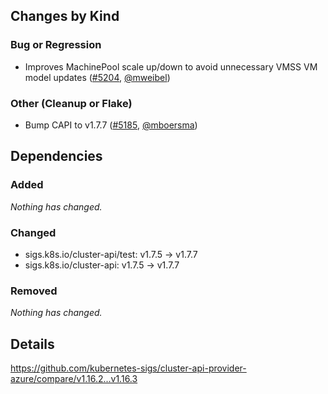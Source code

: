 ## Changes by Kind

### Bug or Regression

- Improves MachinePool scale up/down to avoid unnecessary VMSS VM model updates ([#5204](https://github.com/kubernetes-sigs/cluster-api-provider-azure/pull/5204), [@mweibel](https://github.com/mweibel))

### Other (Cleanup or Flake)

- Bump CAPI to v1.7.7 ([#5185](https://github.com/kubernetes-sigs/cluster-api-provider-azure/pull/5185), [@mboersma](https://github.com/mboersma))

## Dependencies

### Added
_Nothing has changed._

### Changed
- sigs.k8s.io/cluster-api/test: v1.7.5 → v1.7.7
- sigs.k8s.io/cluster-api: v1.7.5 → v1.7.7

### Removed
_Nothing has changed._

## Details
<!-- markdown-link-check-disable-next-line -->
https://github.com/kubernetes-sigs/cluster-api-provider-azure/compare/v1.16.2...v1.16.3
